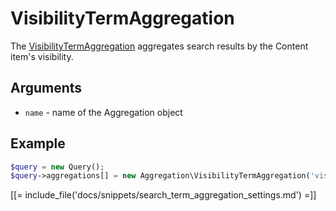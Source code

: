 # VisibilityTermAggregation

The [VisibilityTermAggregation](https://github.com/ezsystems/ezplatform-kernel/blob/master/eZ/Publish/API/Repository/Values/Content/Query/Aggregation/VisibilityTermAggregation.php) aggregates search results by the Content item's visibility.

## Arguments

- `name` - name of the Aggregation object

## Example

``` php
$query = new Query();
$query->aggregations[] = new Aggregation\VisibilityTermAggregation('visibility');
```

[[= include_file('docs/snippets/search_term_aggregation_settings.md') =]]
